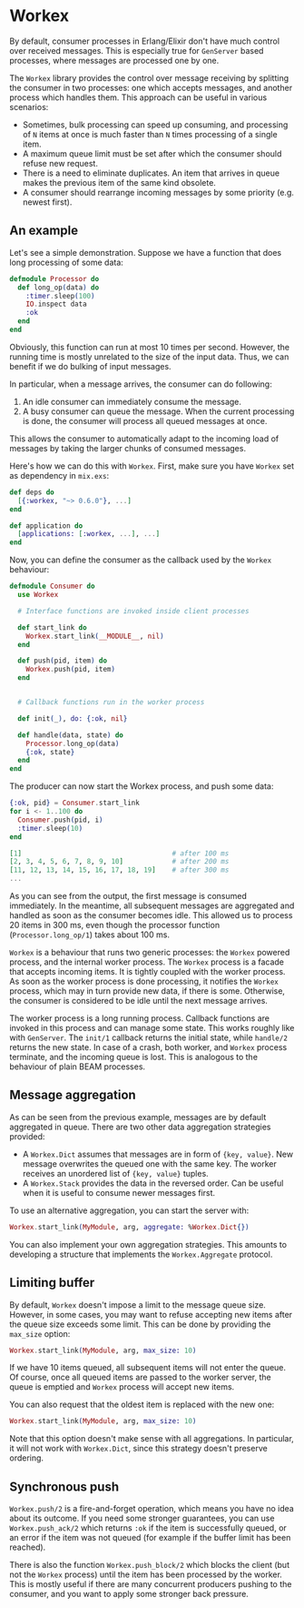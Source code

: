# Workex

By default, consumer processes in Erlang/Elixir don't have much control over received messages. This is especially true for `GenServer` based processes, where messages are processed one by one.

The `Workex` library provides the control over message receiving by splitting the consumer in two processes: one which accepts messages, and another process which handles them. This approach can be useful in various scenarios:

- Sometimes, bulk processing can speed up consuming, and processing of `N` items at once is much faster than `N` times processing of a single item.
- A maximum queue limit must be set after which the consumer should refuse new request.
- There is a need to eliminate duplicates. An item that arrives in queue makes the previous item of the same kind obsolete.
- A consumer should rearrange incoming messages by some priority (e.g. newest first).


## An example

Let's see a simple demonstration. Suppose we have a function that does long processing of some data:

```elixir
defmodule Processor do
  def long_op(data) do
    :timer.sleep(100)
    IO.inspect data
    :ok
  end
end
```

Obviously, this function can run at most 10 times per second. However, the running time is mostly unrelated to the size of the input data. Thus, we can benefit if we do bulking of input messages.

In particular, when a message arrives, the consumer can do following:

1. An idle consumer can immediately consume the message.
2. A busy consumer can queue the message. When the current processing is done, the consumer will process all queued messages at once.

This allows the consumer to automatically adapt to the incoming load of messages by taking the larger chunks of consumed messages.

Here's how we can do this with `Workex`. First, make sure you have `Workex` set as dependency in `mix.exs`:

```elixir
def deps do
  [{:workex, "~> 0.6.0"}, ...]
end

def application do
  [applications: [:workex, ...], ...]
end
```

Now, you can define the consumer as the callback used by the `Workex` behaviour:

```elixir
defmodule Consumer do
  use Workex

  # Interface functions are invoked inside client processes

  def start_link do
    Workex.start_link(__MODULE__, nil)
  end

  def push(pid, item) do
    Workex.push(pid, item)
  end


  # Callback functions run in the worker process

  def init(_), do: {:ok, nil}

  def handle(data, state) do
    Processor.long_op(data)
    {:ok, state}
  end
end
```

The producer can now start the Workex process, and push some data:

```elixir
{:ok, pid} = Consumer.start_link
for i <- 1..100 do
  Consumer.push(pid, i)
  :timer.sleep(10)
end

[1]                                     # after 100 ms
[2, 3, 4, 5, 6, 7, 8, 9, 10]            # after 200 ms
[11, 12, 13, 14, 15, 16, 17, 18, 19]    # after 300 ms
...
```

As you can see from the output, the first message is consumed immediately. In the meantime, all subsequent messages are aggregated and handled as soon as the consumer becomes idle. This allowed us to process 20 items in 300 ms, even though the processor function (`Processor.long_op/1`) takes about 100 ms.

`Workex` is a behaviour that runs two generic processes: the `Workex` powered process, and the internal worker process. The `Workex` process is a facade that accepts incoming items. It is tightly coupled with the worker process. As soon as the worker process is done processing, it notifies the `Workex` process, which may in turn provide new data, if there is some. Otherwise, the consumer is considered to be idle until the next message arrives.

The worker process is a long running process. Callback functions are invoked in this process and can manage some state. This works roughly like with `GenServer`. The `init/1` callback returns the initial state, while `handle/2` returns the new state. In case of a crash, both worker, and `Workex` process terminate, and the incoming queue is lost. This is analogous to the behaviour of plain BEAM processes.


## Message aggregation

As can be seen from the previous example, messages are by default aggregated in queue. There are two other data aggregation strategies provided:

- A `Workex.Dict` assumes that messages are in form of `{key, value}`. New message overwrites the queued one with the same key. The worker receives an unordered list of `{key, value}` tuples.
- A `Workex.Stack` provides the data in the reversed order. Can be useful when it is useful to consume newer messages first.

To use an alternative aggregation, you can start the server with:

```elixir
Workex.start_link(MyModule, arg, aggregate: %Workex.Dict{})
```

You can also implement your own aggregation strategies. This amounts to developing a structure that implements the `Workex.Aggregate` protocol.


## Limiting buffer

By default, `Workex` doesn't impose a limit to the message queue size. However, in some cases, you may want to refuse accepting new items after the queue size exceeds some limit. This can be done by providing the `max_size` option:

```elixir
Workex.start_link(MyModule, arg, max_size: 10)
```

If we have 10 items queued, all subsequent items will not enter the queue. Of course, once all queued items are passed to the worker server, the queue is emptied and `Workex` process will accept new items.

You can also request that the oldest item is replaced with the new one:

```elixir
Workex.start_link(MyModule, arg, max_size: 10)
```

Note that this option doesn't make sense with all aggregations. In particular, it will not work with `Workex.Dict`, since this strategy doesn't preserve ordering.


## Synchronous push

`Workex.push/2` is a fire-and-forget operation, which means you have no idea about its outcome. If you need some stronger guarantees, you can use `Workex.push_ack/2` which returns `:ok` if the item is successfully queued, or an error if the item was not queued (for example if the buffer limit has been reached).

There is also the function `Workex.push_block/2` which blocks the client (but not the `Workex` process) until the item has been processed by the worker. This is mostly useful if there are many concurrent producers pushing to the consumer, and you want to apply some stronger back pressure.